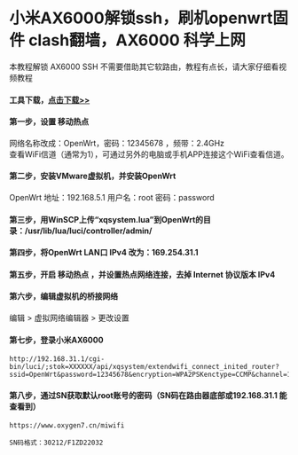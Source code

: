 # 小米AX6000解锁ssh，刷机openwrt固件 clash翻墙，AX6000 科学上网
本教程解锁 AX6000 SSH 不需要借助其它软路由，教程有点长，请大家仔细看视频教程

#### 工具下载，<a href="https://github.com/kjfx/AX6000/releases/download/AX6000/AX6000-SSH.zip" target="_blank">点击下载>></a>

#### 第一步，设置 移动热点
网络名称改成：OpenWrt，密码：12345678 ，频带：2.4GHz<br>
查看WiFi信道（通常为1），可通过另外的电脑或手机APP连接这个WiFi查看信道。

#### 第二步，安装VMware虚拟机，并安装OpenWrt
OpenWrt 地址：192.168.5.1    用户名：root   密码：password

#### 第三步，用WinSCP上传“xqsystem.lua”到OpenWrt的目录：/usr/lib/lua/luci/controller/admin/

#### 第四步，将OpenWrt LAN口 IPv4 改为：169.254.31.1

#### 第五步，开启 移动热点 ，并设置热点网络连接，去掉 Internet 协议版本 IPv4

#### 第六步，编辑虚拟机的桥接网络
编辑 > 虚拟网络编辑器 > 更改设置

#### 第七步，登录小米AX6000

    http://192.168.31.1/cgi-bin/luci/;stok=XXXXXX/api/xqsystem/extendwifi_connect_inited_router?ssid=OpenWrt&password=12345678&encryption=WPA2PSKenctype=CCMP&channel=1&band=2g&admin_username=root&admin_password=admin&admin_nonce=xxx

#### 第八步，通过SN获取默认root账号的密码（SN码在路由器底部或192.168.31.1 能查看到）

    https://www.oxygen7.cn/miwifi
    
<code>SN码格式：30212/F1ZD22032</code>
